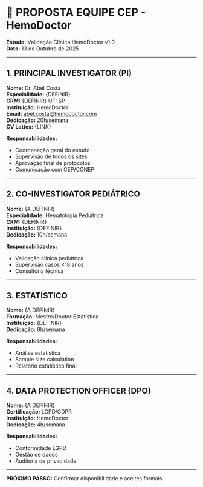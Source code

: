 # 👥 PROPOSTA EQUIPE CEP - HemoDoctor

**Estudo:** Validação Clínica HemoDoctor v1.0  
**Data:** 13 de Outubro de 2025

---

## 1. PRINCIPAL INVESTIGATOR (PI)

**Nome:** Dr. Abel Costa  
**Especialidade:** {DEFINIR}  
**CRM:** {DEFINIR} UF: SP  
**Instituição:** HemoDoctor  
**Email:** abel.costa@hemodoctor.com  
**Dedicação:** 20h/semana  
**CV Lattes:** {LINK}

**Responsabilidades:**
- Coordenação geral do estudo
- Supervisão de todos os sites
- Aprovação final de protocolos
- Comunicação com CEP/CONEP

---

## 2. CO-INVESTIGATOR PEDIÁTRICO

**Nome:** {A DEFINIR}  
**Especialidade:** Hematologia Pediátrica  
**CRM:** {DEFINIR}  
**Instituição:** {DEFINIR}  
**Dedicação:** 10h/semana

**Responsabilidades:**
- Validação clínica pediátrica
- Supervisão casos <18 anos
- Consultoria técnica

---

## 3. ESTATÍSTICO

**Nome:** {A DEFINIR}  
**Formação:** Mestre/Doutor Estatística  
**Instituição:** {DEFINIR}  
**Dedicação:** 8h/semana

**Responsabilidades:**
- Análise estatística
- Sample size calculation
- Relatório estatístico final

---

## 4. DATA PROTECTION OFFICER (DPO)

**Nome:** {A DEFINIR}  
**Certificação:** LGPD/GDPR  
**Instituição:** HemoDoctor  
**Dedicação:** 4h/semana

**Responsabilidades:**
- Conformidade LGPD
- Gestão de dados
- Auditoria de privacidade

---

**PRÓXIMO PASSO:** Confirmar disponibilidade e aceites formais
